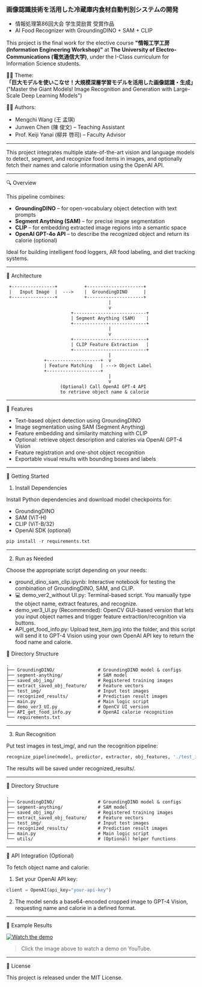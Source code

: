 ### 画像認識技術を活用した冷蔵庫内食材自動判別システムの開発  
- 情報処理第86回大会 学生奨励賞 受賞作品
- AI Food Recognizer with GroundingDINO + SAM + CLIP

This project is the final work for the elective course **"情報工学工房 (Information Engineering Workshop)"** at **The University of Electro-Communications (電気通信大学)**, under the I-Class curriculum for Information Science students.

🧑‍💼 Theme:  
**「巨大モデルを使いこなせ！大規模深層学習モデルを活用した画像認識・生成」**  
("Master the Giant Models! Image Recognition and Generation with Large-Scale Deep Learning Models")

👨‍💻 Authors:  
- Mengchi Wang (王 孟琪)  
- Junwen Chen (陳 俊文) – Teaching Assistant  
- Prof. Keiji Yanai (柳井 啓司) – Faculty Advisor

---

This project integrates multiple state-of-the-art vision and language models to detect, segment, and recognize food items in images, and optionally fetch their names and calorie information using the OpenAI API.

---

🔍 Overview

This pipeline combines:
- **GroundingDINO** – for open-vocabulary object detection with text prompts  
- **Segment Anything (SAM)** – for precise image segmentation  
- **CLIP** – for embedding extracted image regions into a semantic space  
- **OpenAI GPT-4o API** – to describe the recognized object and return its calorie (optional)

Ideal for building intelligent food loggers, AR food labeling, and diet tracking systems.

---

🧠 Architecture

     +----------------+          +---------------------+
     |   Input Image  |  --->    |  GroundingDINO      |
     +----------------+          +---------------------+
                                          |
                                          v
                            +---------------------------+
                            | Segment Anything (SAM)    |
                            +---------------------------+
                                          |
                                          v
                            +---------------------------+
                            | CLIP Feature Extraction   |
                            +---------------------------+
                                          |
                  +--------------------+  v
                  | Feature Matching   | ---> Object Label
                  +--------------------+
                                          |
                                          v
                        (Optional) Call OpenAI GPT-4 API
                        to retrieve object name & calorie



---

📌 Features
- Text-based object detection using GroundingDINO
- Image segmentation using SAM (Segment Anything)
- Feature embedding and similarity matching with CLIP
- Optional: retrieve object description and calories via OpenAI GPT-4 Vision
- Feature registration and one-shot object recognition
- Exportable visual results with bounding boxes and labels

---

🚀 Getting Started

1. Install Dependencies

Install Python dependencies and download model checkpoints for:
- GroundingDINO
- SAM (ViT-H)
- CLIP (ViT-B/32)
- OpenAI SDK (optional)

```python
pip install -r requirements.txt
```

---

2. Run as Needed

Choose the appropriate script depending on your needs:
-  ground_dino_sam_clip.ipynb:
Interactive notebook for testing the combination of GroundingDINO, SAM, and CLIP.
- 💻 demo_ver2_without UI.py:
Terminal-based script. You manually type the object name, extract features, and recognize.
- demo_ver3_UI.py (Recommended):
OpenCV GUI-based version that lets you input object names and trigger feature extraction/recognition via buttons.
- API_get_food_info.py:
Upload test_item.jpg into the folder, and this script will send it to GPT-4 Vision using your own OpenAI API key to return the food name and calorie.

📂 Directory Structure
```
.
├── GroundingDINO/                # GroundingDINO model & configs
├── segment-anything/             # SAM model
├── saved_obj_img/                # Registered training images
├── extract_saved_obj_feature/    # Feature vectors
├── test_img/                     # Input test images
├── recognized_results/           # Prediction result images
├── main.py                       # Main logic script
├── demo_ver3_UI.py               # OpenCV UI version
├── API_get_food_info.py          # OpenAI calorie recognition
└── requirements.txt
```

---

3. Run Recognition

Put test images in test_img/, and run the recognition pipeline:
```python
recognize_pipeline(model, predictor, extractor, obj_features, './test_img/example.jpg', box_threshold=0.15, text_threshold=0.15)
```
The results will be saved under recognized_results/.

---

📂 Directory Structure
```
.
├── GroundingDINO/                # GroundingDINO model & configs
├── segment-anything/             # SAM model
├── saved_obj_img/                # Registered training images
├── extract_saved_obj_feature/    # Feature vectors
├── test_img/                     # Input test images
├── recognized_results/           # Prediction result images
├── main.py                       # Main logic script
└── utils/                        # (Optional) helper functions
```

---

🔑 API Integration (Optional)

To fetch object name and calorie:

1. Set your OpenAI API key:

```python
client = OpenAI(api_key="your-api-key")
```

2. The model sends a base64-encoded cropped image to GPT-4 Vision, requesting name and calorie in a defined format.

---

📸 Example Results

[![Watch the demo](https://img.youtube.com/vi/WM_rVHsI6sQ/maxresdefault.jpg)](https://www.youtube.com/watch?v=WM_rVHsI6sQ)

> Click the image above to watch a demo on YouTube.

---

📄 License

This project is released under the MIT License.

